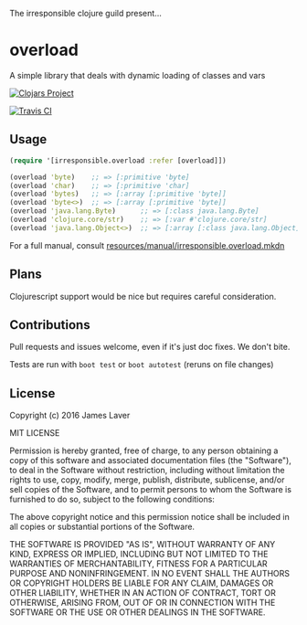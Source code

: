 The irresponsible clojure guild present...

# overload

A simple library that deals with dynamic loading of classes and vars

[![Clojars Project](https://img.shields.io/clojars/v/irresponsible/overload.svg)](https://clojars.org/irresponsible/overload)

[![Travis CI](https://travis-ci.org/irresponsible/overload.svg?branch=master)](https://travis-ci.org/irresponsible/overload)

## Usage

```clojure
(require '[irresponsible.overload :refer [overload]])

(overload 'byte)    ;; => [:primitive 'byte]
(overload 'char)    ;; => [:primitive 'char]
(overload 'bytes)   ;; => [:array [:primitive 'byte]]
(overload 'byte<>)  ;; => [:array [:primitive 'byte]]
(overload 'java.lang.Byte)      ;; => [:class java.lang.Byte]
(overload 'clojure.core/str)    ;; => [:var #'clojure.core/str]
(overload 'java.lang.Object<>)  ;; => [:array [:class java.lang.Object]]
```

For a full manual, consult [resources/manual/irresponsible.overload.mkdn](resources/manual/irresponsible.overload.mkdn)

## Plans

Clojurescript support would be nice but requires careful consideration.

## Contributions

Pull requests and issues welcome, even if it's just doc fixes. We don't bite.

Tests are run with `boot test` or `boot autotest` (reruns on file changes)

## License

Copyright (c) 2016 James Laver

MIT LICENSE

Permission is hereby granted, free of charge, to any person obtaining a copy of this software and associated documentation files (the "Software"), to deal in the Software without restriction, including without limitation the rights to use, copy, modify, merge, publish, distribute, sublicense, and/or sell copies of the Software, and to permit persons to whom the Software is furnished to do so, subject to the following conditions:

The above copyright notice and this permission notice shall be included in all copies or substantial portions of the Software.

THE SOFTWARE IS PROVIDED "AS IS", WITHOUT WARRANTY OF ANY KIND, EXPRESS OR IMPLIED, INCLUDING BUT NOT LIMITED TO THE WARRANTIES OF MERCHANTABILITY, FITNESS FOR A PARTICULAR PURPOSE AND NONINFRINGEMENT. IN NO EVENT SHALL THE AUTHORS OR COPYRIGHT HOLDERS BE LIABLE FOR ANY CLAIM, DAMAGES OR OTHER LIABILITY, WHETHER IN AN ACTION OF CONTRACT, TORT OR OTHERWISE, ARISING FROM, OUT OF OR IN CONNECTION WITH THE SOFTWARE OR THE USE OR OTHER DEALINGS IN THE SOFTWARE.

